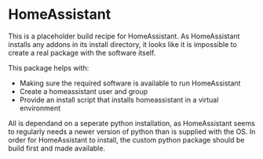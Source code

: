# HomeAssistant

This is a placeholder build recipe for HomeAssistant. As HomeAssistant installs
any addons in its install directory, it looks like it is impossible to create a
real package with the software itself.

This package helps with:
* Making sure the required software is available to run HomeAssistant
* Create a homeassistant user and group
* Provide an install script that installs homeassistant in a virtual environment

All is dependand on a seperate python installation, as HomeAssistant seems to
regularly needs a newer version of python than is supplied with the OS. In order
for HomeAssistant to install, the custom python package should be build first and
made available.
